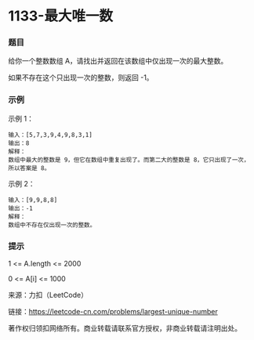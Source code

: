 # 1133-最大唯一数

### 题目

给你一个整数数组 A，请找出并返回在该数组中仅出现一次的最大整数。

如果不存在这个只出现一次的整数，则返回 -1。

### 示例

示例 1：

    输入：[5,7,3,9,4,9,8,3,1]
    输出：8
    解释： 
    数组中最大的整数是 9，但它在数组中重复出现了。而第二大的整数是 8，它只出现了一次，所以答案是 8。
示例 2：

    输入：[9,9,8,8]
    输出：-1
    解释： 
    数组中不存在仅出现一次的整数。

### 提示

1 <= A.length <= 2000

0 <= A[i] <= 1000

来源：力扣（LeetCode）

链接：https://leetcode-cn.com/problems/largest-unique-number

著作权归领扣网络所有。商业转载请联系官方授权，非商业转载请注明出处。